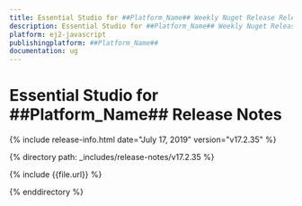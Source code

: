 ```yaml
---
title: Essential Studio for ##Platform_Name## Weekly Nuget Release Release Notes  
description: Essential Studio for ##Platform_Name## Weekly Nuget Release Release Notes  
platform: ej2-javascript
publishingplatform: ##Platform_Name##
documentation: ug
---
```


# Essential Studio for  ##Platform_Name##  Release Notes  

{% include release-info.html date="July 17, 2019"   version="v17.2.35"  %} 

{% directory path: _includes/release-notes/v17.2.35 %}

{% include {{file.url}} %}

{% enddirectory %}

